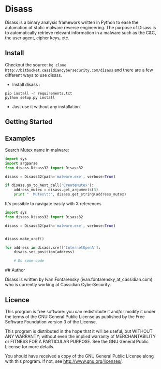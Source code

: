 # Disass

Disass is a binary analysis framework written in Python to ease the automation of static malware reverse engineering. The purpose of Disass is to automatically retrieve relevant information in a malware such as the C&C, the user agent, cipher keys, etc.

## Install
Checkout the source: `hg clone http://bitbucket.cassidiancybersecurity.com/disass` and there are a few different ways to use disass. 

* Install disass : 
```shell
pip install -r requirements.txt
python setup.py install
```

* Just use it without any installation

   
## Getting Started

## Examples

Search Mutex name in malware:

```python
import sys
import argparse
from disass.Disass32 import Disass32

disass = Disass32(path='malware.exe', verbose=True)

if disass.go_to_next_call('CreateMutex'):
    address_mutex = disass.get_arguments(3)
    print "  Mutex\t:", disass.get_string(address_mutex)

```


It's possible to navigate easily with X references
```python
import sys
from disass.Disass32 import Disass32

disass = Disass32(path='malware.exe', verbose=True)


disass.make_xref()

for address in disass.xref['InternetOpenA']:
    disass.set_position(address)

    # Do some code
```




## Author

Disass is written by Ivan Fontarensky (ivan.fontarensky_at_cassidian.com)
who is currently working at Cassidian CyberSecurity.


## Licence

This program is free software: you can redistribute it and/or modify
it under the terms of the GNU General Public License as published by
the Free Software Foundation version 3 of the License.

This program is distributed in the hope that it will be useful,
but WITHOUT ANY WARRANTY; without even the implied warranty of
MERCHANTABILITY or FITNESS FOR A PARTICULAR PURPOSE.  See the
GNU General Public License for more details.

You should have received a copy of the GNU General Public License
along with this program.  If not, see <http://www.gnu.org/licenses/>.
